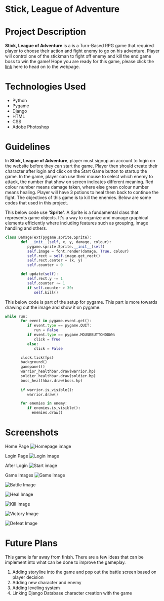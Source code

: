 # Stick, League of Adventure

# Project Description
**Stick, League of Adventure** is a is a Turn-Based RPG game that required player to choose their action and fight enemy to go on his adventure. Player will control one of the stickman to fight off enemy and kill the end game boss to win the game! Hope you are ready for this game, please click the [link](https://project4-stick-turn-base-rpg-a7fd73f05e83.herokuapp.com/) here to head on to the webpage.

# Technologies Used

* Python
* Pygame
* Django
* HTML
* CSS
* Adobe Photoshop

# Guidelines
In **Stick, League of Adventure**, player must signup an account to login on the website before they can start the game. Player then should create their character after login and click on the Start Game button to startup the game. In the game, player can use their mouse to select which enemy to attack, the number that show on screen indicates different meaning. Red colour number means damage taken, where else green colour number means healing. Player will have 3 potions to heal them back to continue the fight. The objectives of this game is to kill the enemies. Below are some codes that used in this project.

This below code use **'Sprite'**. A Sprite is a fundamental class that represents game objects. It's a way to organize and manage graphical elements efficiently where including features such as grouping, image handling and others.
```python
class DamageText(pygame.sprite.Sprite):
       def __init__(self, x, y, damage, colour):
          pygame.sprite.Sprite.__init__(self)
          self.image = font.render(damage, True, colour)
          self.rect = self.image.get_rect()
          self.rect.center = (x, y)
          self.counter = 0

       def update(self):
          self.rect.y -= 1
          self.counter += 1
          if self.counter > 30:
             self.kill()
```

This below code is part of the setup for pygame. This part is more towards drawing out the image and show it on pygame.
```python
while run:
       for event in pygame.event.get():
          if event.type == pygame.QUIT:
             run = False
          if event.type == pygame.MOUSEBUTTONDOWN:
             click = True
          else:
             click = False

       clock.tick(fps)
       background()
       gamepanel()
       warrior_healthbar.draw(warrior.hp)
       soldier_healthbar.draw(soldier.hp)
       boss_healthbar.draw(boss.hp)
       
       if warrior.is_visible():
          warrior.draw()

       for enemies in enemy:
          if enemies.is_visible():
            enemies.draw()
```
# Screenshots
Home Page
![Homepage image](/main_app/public/home.png)

Login Page
![Login image](/main_app/public/login.png)

After Login
![Start image](/main_app/public/start.png)

Game Images
![Game Image](/main_app/public/game1.png)

![Battle Image](/main_app/public/game2.png)

![Heal Image](/main_app/public/game3.png)

![Kill Image](/main_app/public/game4.png)

![Victory Image](/main_app/public/game5.png)

![Defeat Image](/main_app/public/game6.png)

# Future Plans
This game is far away from finish. There are a few ideas that can be implement into what can be done to improve the gameplay.
1. Adding storyline into the game and pop out the battle screen based on player decision
2. Adding new character and enemy 
3. Adding leveling system
4. Linking Django Database character creation with the game